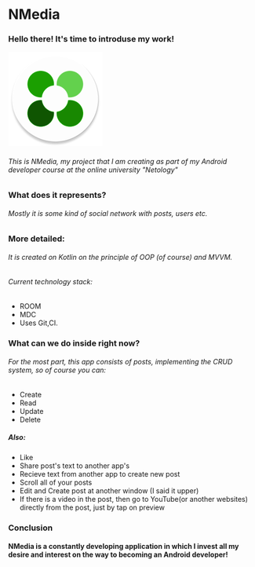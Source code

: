 # NMedia
### Hello there! It's time to introduse my work!

![NMedia](https://github.com/h-0-m-e/NMedia/blob/main/app/src/main/res/mipmap-xxxhdpi/ic_launcher_round.png)

###### This is NMedia, my project that I am creating as part of my Android developer course at the online university "Netology"

### What does it represents?
###### Mostly it is some kind of social network with posts, users etc.

### More detailed:
###### It is created on Kotlin on the principle of OOP (of course) and MVVM.
###### Current technology stack: 
- ROOM
- MDC
- Uses Git,CI.

### What can we do inside right now?
###### For the most part, this app consists of posts, implementing the CRUD system, so of course you can:
- Create
- Read
- Update
- Delete
##### Also:
- Like
- Share post's text to another app's
- Recieve text from another app to create new post
- Scroll all of your posts
- Edit and Create post at another window (I said it upper)
- If there is a video in the post, then go to YouTube(or another websites) directly from the post, just by tap on preview

### Conclusion
#### NMedia is a constantly developing application in which I invest all my desire and interest on the way to becoming an Android developer!
